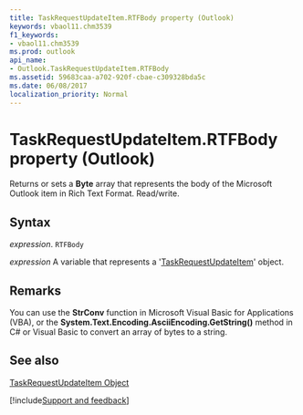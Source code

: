 ```yaml
---
title: TaskRequestUpdateItem.RTFBody property (Outlook)
keywords: vbaol11.chm3539
f1_keywords:
- vbaol11.chm3539
ms.prod: outlook
api_name:
- Outlook.TaskRequestUpdateItem.RTFBody
ms.assetid: 59683caa-a702-920f-cbae-c309328bda5c
ms.date: 06/08/2017
localization_priority: Normal
---
```



# TaskRequestUpdateItem.RTFBody property (Outlook)

Returns or sets a  **Byte** array that represents the body of the Microsoft Outlook item in Rich Text Format. Read/write.


## Syntax

_expression_. `RTFBody`

_expression_ A variable that represents a '[TaskRequestUpdateItem](Outlook.TaskRequestUpdateItem.md)' object.


## Remarks

You can use the  **StrConv** function in Microsoft Visual Basic for Applications (VBA), or the **System.Text.Encoding.AsciiEncoding.GetString()** method in C# or Visual Basic to convert an array of bytes to a string.


## See also


[TaskRequestUpdateItem Object](Outlook.TaskRequestUpdateItem.md)

[!include[Support and feedback](~/includes/feedback-boilerplate.md)]